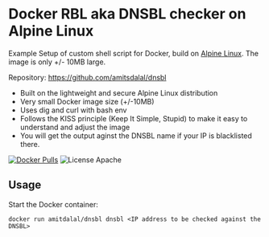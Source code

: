# Docker RBL aka DNSBL checker on Alpine Linux
Example Setup of custom shell script for Docker, build on [Alpine Linux](http://www.alpinelinux.org/).
The image is only +/- 10MB large.

Repository: https://github.com/amitsdalal/dnsbl


* Built on the lightweight and secure Alpine Linux distribution
* Very small Docker image size (+/-10MB)
* Uses dig and curl with bash env
* Follows the KISS principle (Keep It Simple, Stupid) to make it easy to understand and adjust the image
* You will get the output aginst the DNSBL name if your IP is blacklisted there.

[![Docker Pulls](https://img.shields.io/docker/pulls/amitdalal/dnsbl.svg)](https://hub.docker.com/r/amitdalal/dnsbl/)
![License Apache](https://img.shields.io/badge/license-apache-blue.svg)


## Usage

Start the Docker container:

    docker run amitdalal/dnsbl dnsbl <IP address to be checked against the DNSBL>